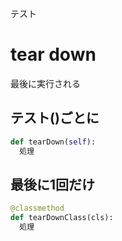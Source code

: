 テスト
# tear down
最後に実行される

## テスト()ごとに
```python
def tearDown(self):
  処理
```

## 最後に1回だけ
```python
@classmethod
def tearDownClass(cls):
  処理
```
